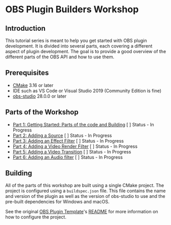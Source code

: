 # OBS Plugin Builders Workshop

## Introduction

This tutorial series is meant to help you get started with OBS plugin development. It is divided into several parts, each covering a different aspect of plugin development. The goal is to provide a good overview of the different parts of the OBS API and how to use them.

## Prerequisites
- [CMake](https://cmake.org/download/) 3.16 or later
- IDE such as VS Code or Visual Studio 2019 (Community Edition is fine)
- [obs-studio](https://obsproject.com/download) 28.0.0 or later

## Parts of the Workshop
- [Part 1: Getting Started: Parts of the code and Building](./part1/README.md) [ ] Status - In Progress
- [Part 2: Adding a Source](./part2/README.md) [ ] Status - In Progress
- [Part 3: Adding an Effect Filter](./part3/README.md) [ ] Status - In Progress
- [Part 4: Adding a Video Render Filter](./part4/README.md) [ ] Status - In Progress
- [Part 5: Adding a Video Transition](./part5/README.md) [ ] Status - In Progress
- [Part 6: Adding an Audio filter](./part6/README.md) [ ] Status - In Progress

## Building
All of the parts of this workshop are built using a single CMake project. The project is configured using a `buildspec.json` file. This file contains the name and version of the plugin as well as the version of obs-studio to use and the pre-built dependencies for Windows and macOS.

See the original [OBS Plugin Template]()'s [README](TEMPLATE_README.md) for more information on how to configure the project.

